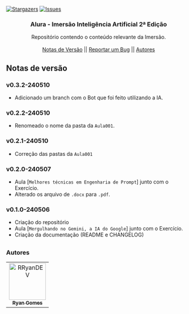 <a name="readme-top"></a>

[![Stargazers][stars-shield]][stars-url]
[![Issues][issues-shield]][issues-url]

<!-- PROJECT LOGO -->
<div align="center">
  <h3 align="center">Alura - Imersão Inteligência Artificial 2ª Edição</h3>

  <p align="center">
    Repositório contendo o conteúdo relevante da Imersão.
    <br />
    <br />
    <a href="#notas-de-versão">Notas de Versão</a>
    ||
    <a href="https://github.com/RRyanDEV/alura-ImersaoIA/issues">Reportar um Bug</a>
    ||
    <a href="#autores">Autores</a>
    </p>
</div>
 
<a name="section-changelog">

## Notas de versão

</a>

### v0.3.2-240510

- Adicionado um branch com o Bot que foi feito utilizando a IA.

### v0.2.2-240510

- Renomeado o nome da pasta da `Aula001`.

### v0.2.1-240510

- Correção das pastas da `Aula001`

### v0.2.0-240507

- Aula [`Melhores técnicas em Engenharia de Prompt`] junto com o Exercício.
- Alterado os arquivo de `.docx` para `.pdf`.

### v0.1.0-240506

- Criação do repositório
- Aula [`Mergulhando no Gemini, a IA do Google`] junto com o Exercício.
- Criação da documentação (README e CHANGELOG)

##

<a name="section-autores">

### Autores

</a>

<table>
  <tr>
    <td align="center">
      <a href="#">
        <img src="https://avatars.githubusercontent.com/u/85912228?v=4" width="100px;" alt="RRyanDEV"/><br>
        <sub>
          <b>Ryan Gomes</b>
        </sub>
      </a>
    </td>
</table>

<!-- MARKDOWN LINKS & IMAGES -->
<!-- https://www.markdownguide.org/basic-syntax/#reference-style-links -->

[stars-shield]: https://img.shields.io/github/stars/RRyanDEV/alura-ImersaoIA?style=for-the-badge
[stars-url]: https://github.com/RRyanDEV/alura-ImersaoIA/stargazers
[issues-shield]: https://img.shields.io/github/issues/RRyanDEV/alura-ImersaoIA?style=for-the-badge
[issues-url]: https://github.com/RRyanDEV/alura-ImersaoIA/issues
